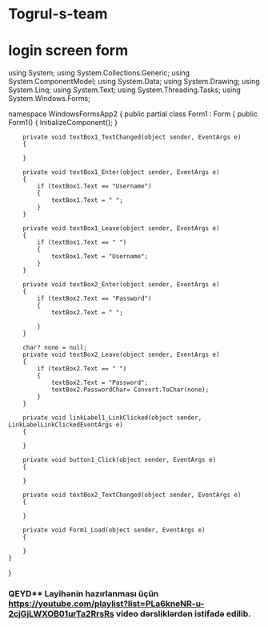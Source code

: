 # Togrul-s-team
# login screen form


using System;
using System.Collections.Generic;
using System.ComponentModel;
using System.Data;
using System.Drawing;
using System.Linq;
using System.Text;
using System.Threading.Tasks;
using System.Windows.Forms;

namespace WindowsFormsApp2
{
    public partial class Form1 : Form
    {
        public Form1()
        {
            InitializeComponent();
        }

        private void textBox1_TextChanged(object sender, EventArgs e)
        {

        }

        private void textBox1_Enter(object sender, EventArgs e)
        {
            if (textBox1.Text == "Username")
            {
                textBox1.Text = " ";
            }
        }

        private void textBox1_Leave(object sender, EventArgs e)
        {
            if (textBox1.Text == " ")
            {
                textBox1.Text = "Username";
            }
        }

        private void textBox2_Enter(object sender, EventArgs e)
        {
            if (textBox2.Text == "Password")
            {
                textBox2.Text = " ";
                
            }
        }

        char? none = null;
        private void textBox2_Leave(object sender, EventArgs e)
        {
            if (textBox2.Text == " ")
            {
                textBox2.Text = "Password";
                textBox2.PasswordChar= Convert.ToChar(none);
            }
        }

        private void linkLabel1_LinkClicked(object sender, LinkLabelLinkClickedEventArgs e)
        {

        }

        private void button1_Click(object sender, EventArgs e)
        {

        }

        private void textBox2_TextChanged(object sender, EventArgs e)
        {

        }

        private void Form1_Load(object sender, EventArgs e)
        {

        }
    }
}


### QEYD** Layihənin hazırlanması üçün https://youtube.com/playlist?list=PLa6kneNR-u-2cjGjLWXOB01urTa2RrsRs video dərsliklərdən istifadə edilib.
